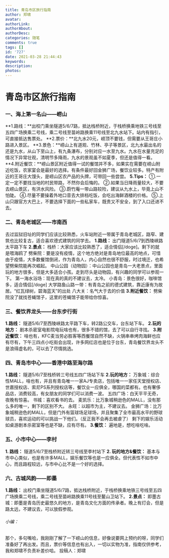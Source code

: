 ```yaml
---
title: 青岛市区旅行指南
author: 郑啸
avatar: 
authorLink: 
authorAbout: 
authorDesc: 
categories: 随笔
comments: true
tags: []
id: '727'
date: 2021-03-28 21:44:43
keywords:
description:
photos:
---
```


# 青岛市区旅行指南

### 一、海上第一名山——崂山

**1.路线：**出校门乘坐隧道5/6/7路，抵达栈桥附近，于栈桥换乘地铁三号线至五四广场换乘二号线，乘二号线至苗岭路换乘11号线至北九水站下。站内有指引，可直接抵达售票处。 **2.票价：**北九水20元，崂顶不要钱，但需要从王哥庄小路进入景区。 **3.景色：**崂山上有道观、竹林、亭子等景区，北九水最出名的还是九水，从山下至山上，有九条瀑布，分别对应一水至九水。九水在水量充足的情况下异常壮观，清明节多降雨，九水的景观虽不如夏季，但还是值得一看。 **4.附近餐饮：**崂山景区附近值得一试的餐馆并不多，如果实在需要在崂山附近吃饭，农家宴会是最好的选择。有条件最好回金狮广场，餐饮业较多。特产有附近的王哥庄大馒头，是崂山区农产品的头牌，可带回一些尝尝。 **5.Tips：** ①.一定一定不要找当地的村民带路，不然你会后悔的。 ②.如果当日降雨量较大，不要去崂山景区，有洪水风险。 ③.蔚竹庵一带山路较险，建议从九水上，毕竟上山不怕陡。 ④.尽量不要操着外地口音去大排档吃饭，会吃出海鲜酒楼的价格。 ⑤.上山只跟官方大巴上，不要选择下面的一些私家车，既贵又不安全，到了入口还进不去。

### 二、青岛老城区——市南西

去过监狱旧址的同学们应该比较熟悉，火车站附近一带属于青岛老城区，路窄、建筑也比较复古，适合喜欢德式建筑的同学去。 **1.路线：** 出门隧道5/6/7到西陵峡路太平路下车 **2.景点：** 栈桥：大家应该比较熟悉了，适合情侣\[/doge\]。剩下的就是喂海鸥了 劈柴院：要是没有疫情，这个地方绝对是青岛地位最高的地点，可惜由于疫情，大多数餐馆倒闭，作为青岛人，内心自然也很不舒服，时过境迁，也希望劈柴院能再次崛起。 中山公园（动物园）：中山公园也是青岛一大老景点，里面玩的地方很多，但是大多适合小孩。走到尽头是动物园，有兴趣的同学可以参观一下。 第一海水浴场：现在真的真的不建议去，太冷。 小青岛：景色很好，咖啡馆多，适合情侣\[/doge\] 大学路鱼山路一带：有青岛之前的德式建筑，靠近康有为故居。“红瓦绿树，碧海蓝天”的出处 八大关：名气大于去的价值 **3.附近餐饮：** 劈柴院没了就找苍蝇馆子，这里的苍蝇馆子能带给你惊喜。

### 三、餐饮界龙头——台东步行街

**1.路线：** 隧道5/6/7至西陵峡路太平路下车，转2路公交车，台东站下车。 **2.玩的地方：** 剧本杀密室电影院电玩啥也有，很多不错的馆，去了可以自行寻找。 **3.附近餐饮：** 啥也有，KFC麦当劳必胜客等西餐馆自然不缺，火锅串串烤肉海鲜也应有尽有，下午三四点小吃街会出现，许多网红店也是位于台东，青岛餐饮界龙头不是浪得虚名的，可以去了尽情挑选。

### 四、青岛市中心——香港中路至海尔路

**1.路线：** 隧道5/6/7至栈桥转三号线五四广场站下车 **2.玩的地方：** 万象城：综合性MALL，啥也有，并且有青岛唯一一家AJ专卖店，包括唯一一家任天堂授权店、世嘉授权店、索尼PS系列授权店等，餐饮业一应俱全，哪国的菜都有。也有奢侈品店，消费较高，有女朋友的同学们可以消费一波。 五四广场：白天平平无奇，夜晚有惊喜。 书城：喜欢看书的去。 麦凯乐：比万象城稍逊色的MALL，没有那么多的唯一，剩下的区别不大。 永旺：以超市为主，不建议去。 金狮广场：比万象城稍逊色的MALL，但是门外有篮球场足球场，并且聚集了全市最高水平的野球球员，喜欢运动的可以挑战一下他们。（反正我不会再去被虐了） 剩下的娱乐活动如桌游剧本杀密室等也是不缺，应有尽有。 **3.餐饮：** 遍地是，想吃啥吃啥。

### 五、小市中心——李村

**1\. 路线：** 隧道5/6/7至栈桥附近转三号线至李村站下 **2\. 玩的地方&餐饮：** 基本与市中心类似，也是有许多MALL，娱乐餐饮等也是一应俱全。但代表性不如市中心，而且路程较远，与市中心比不是一个好的选择。

### 六、古城风韵——即墨

**1.路线：** 出校门乘坐隧道5/6/7路，抵达栈桥附近，于栈桥换乘地铁三号线至五四广场换乘二号线，乘二号线至苗岭路换乘11号线至鳌山卫站下。 **2.景点：** 即墨古城：即墨是青岛历史最悠久的地方，是青岛文化方面的传承者。晚上有灯会，但是路太远，不建议去，可以放假参观。

###### 小编：

那个，多句嘴哈，我刚刚了解了一下崂山的信息，好像说要网上预约的呀，同学们准备好了再出发。而且，票价等信息也有出入，一切以实物为准，指南仅供参考，我和郑啸不负责补差价哈。 投稿人：郑啸